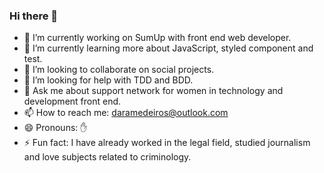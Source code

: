 ### Hi there 👋

- 🔭 I’m currently working on SumUp with front end web developer.
- 🌱 I’m currently learning more about JavaScript, styled component and test.
- 👯 I’m looking to collaborate on social projects.
- 🤔 I’m looking for help with TDD and BDD.
- 💬 Ask me about support network for women in technology and development front end.
- 📫 How to reach me: daramedeiros@outlook.com
- 😄 Pronouns: ✋
- ⚡ Fun fact: I have already worked in the legal field, studied journalism and love subjects related to criminology.
